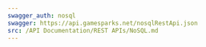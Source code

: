 ```yaml
---
swagger_auth: nosql
swagger: https://api.gamesparks.net/nosqlRestApi.json
src: /API Documentation/REST APIs/NoSQL.md
---
```


